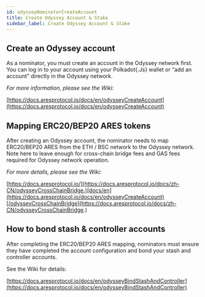 ```yaml
---
id: odysseyNominatorCreateAccount
title: Create Odyssey Account & Stake
sidebar_label: Create Odyssey Account & Stake
---
```


## **Create an Odyssey account**

As a nominator, you must create an account in the Odyssey network first. You can log in to your account using your Polkadot{.Js} wallet or “add an account” directly in the Odyssey network.

_For more information, please see the Wiki:_

[https://docs.aresprotocol.io/docs/en/odysseyCreateAccount](https://docs.aresprotocol.io/docs/en/odysseyCreateAccount)

## **Mapping ERC20/BEP20 ARES tokens**

After creating an Odyssey account, the nominator needs to map ERC20/BEP20 ARES from the ETH / BSC network to the Odyssey network. Note here to leave enough for cross-chain bridge fees and GAS fees required for Odyssey network operation.

_For more details, please see the Wiki:_

[https://docs.aresprotocol.io/](https://docs.aresprotocol.io/docs/zh-CN/odysseyCrossChainBridge.)[docs/en](https://docs.aresprotocol.io/docs/en/odysseyCreateAccount)[/odysseyCrossChainBridge](https://docs.aresprotocol.io/docs/zh-CN/odysseyCrossChainBridge.)

## **How to bond stash & controller accounts**

After completing the ERC20/BEP20 ARES mapping, nominators must ensure they have completed the account configuration and bond your stash and controller accounts.

See the Wiki for details:

[https://docs.aresprotocol.io/docs/en/odysseyBindStashAndController](https://docs.aresprotocol.io/docs/en/odysseyBindStashAndController)